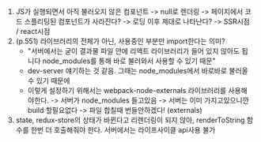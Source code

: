 1. JS가 실행되면서 아직 불러오지 않은 컴포넌트 -> null로 렌더링 -> 페이지에서 코드 스플리팅된 컴포넌트가 사라진다? -> 로딩 이후 제대로 나타난다?
-> SSR시점 / react시점
2. (p.551) 라이브러리의 전체가 아닌, 사용중인 부분만 import한다는 의미? 
   - "서버에서는 굳이 결과물 파일 안에 리액트 라이브러리가 들어 있지 않아도 됩니다 node_modules를 통해 바로 불러와서 사용할 수 있기 때문"
   - dev-server 얘기하는 것 같음. 그때는 node_modules에서 바로바로 불러올 수 있기 때문에
   - 이렇게 설정하기 위해서는 webpack-node-externals 라이브러리를 사용해야한다.
-> 서버가 node_modules 들고있음 
-> 서버는 이미 가지고있으니깐 build 할필요없다
-> 파일 합칠때 번들안하겠다! (externals)
3. state, redux-store의 상태가 바뀐다고 리렌더링이 되지 않아, renderToString 함수를 한번 더 호출해줘야 한다. 서버에서는 라이프사이클 api사용 불가